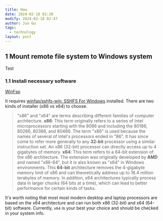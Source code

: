 ```yaml
---
title: How
date: 2024-02-18 02:30
modify: 2024-02-18 02:47
author: Jun Gu
tags:
  - technology
layout: post
---
```

## 1 Mount remote file system to Windows system
Test

### 1.1 Install necessary software 

[WinFsp](https://winfsp.dev/rel/)

It requires [winfsp/sshfs-win: SSHFS For Windows](https://github.com/winfsp/sshfs-win) installed. There are two kinds of installer (x86 vs x64) to choose.

> "x86" and "x64" are terms describing different families of computer architecture. 
> **x86**: This term originally refers to a series of Intel microprocessors starting with the 8086 and including the 80186, 80286, 80386, and 80486. The term "x86" is used because the names of several of Intel's processors ended in "86". It has since come to refer more generally to any **32-bit** processor using a similar instruction set. An x86 (32-bit) processor can directly access up to 4 gigabytes of memory. 
> **x64**: This term refers to a 64-bit extension of the x86 architecture. The extension was originally developed by **AMD** and named "x86-64", but it is also known as "x64" in Windows environments. This **64-bit** architecture removes the 4-gigabyte memory limit of x86 and can theoretically address up to 18.4 million terabytes of memory. In addition, x64 architectures typically process data in larger chunks (64 bits at a time), which can lead to better performance for certain kinds of tasks.


It's worth noting that most most modern desktop and laptop processors are based on the x64 architecture and can run both x86 (32-bit) and x64 (64-bit) software.  Currently, `x64` is your best your choice and should be checked in your system info.

